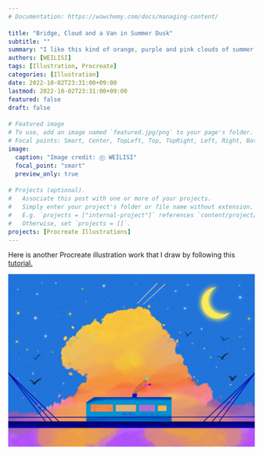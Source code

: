 ```yaml
---
# Documentation: https://wowchemy.com/docs/managing-content/

title: "Bridge, Cloud and a Van in Summer Dusk"
subtitle: ""
summary: "I like this kind of orange, purple and pink clouds of summer dusk in the real world."
authors: [WEILISI]
tags: [Illustration, Procreate]
categories: [Illustration]
date: 2022-10-02T23:31:00+09:00
lastmod: 2022-10-02T23:31:00+09:00
featured: false
draft: false

# Featured image
# To use, add an image named `featured.jpg/png` to your page's folder.
# Focal points: Smart, Center, TopLeft, Top, TopRight, Left, Right, BottomLeft, Bottom, BottomRight.
image:
  caption: "Image credit: Ⓒ WEILISI"
  focal_point: "smart"
  preview_only: true

# Projects (optional).
#   Associate this post with one or more of your projects.
#   Simply enter your project's folder or file name without extension.
#   E.g. `projects = ["internal-project"]` references `content/project/deep-learning/index.md`.
#   Otherwise, set `projects = []`.
projects: [Procreate Illustrations]
---
```

Here is another Procreate illustration work that I draw by following this
[tutorial.](https://www.bilibili.com/video/BV1at4y1G7td?share_source=copy_web&vd_source=1920fa7f9c47f2879b82846fb2c6f3ba)

![image](featured.jpg "Image credit: Ⓒ WEILISI")
